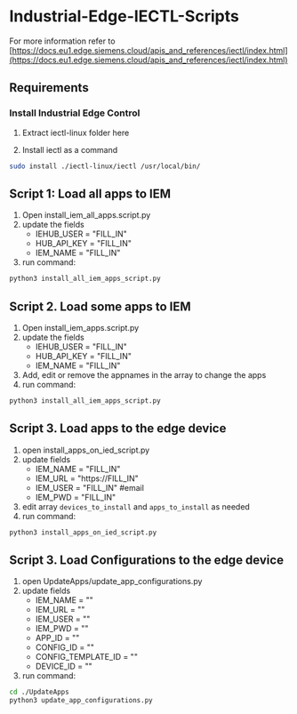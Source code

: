 # Industrial-Edge-IECTL-Scripts
For more information refer to
[https://docs.eu1.edge.siemens.cloud/apis_and_references/iectl/index.html](https://docs.eu1.edge.siemens.cloud/apis_and_references/iectl/index.html)

## Requirements

### Install Industrial Edge Control
1. Extract iectl-linux folder here

2. Install iectl as a command
```bash
sudo install ./iectl-linux/iectl /usr/local/bin/
```


## Script 1: Load all apps to IEM
1. Open install_iem_all_apps.script.py
2. update the fields
    * IEHUB_USER = "FILL_IN" 
    * HUB_API_KEY = "FILL_IN" 
    * IEM_NAME = "FILL_IN" 
3. run command: 
```bash 
python3 install_all_iem_apps_script.py
``` 

## Script 2. Load some apps to IEM
1. Open install_iem_apps.script.py
2. update the fields 
    * IEHUB_USER = "FILL_IN"  
    * HUB_API_KEY = "FILL_IN"
    * IEM_NAME = "FILL_IN" 
3. Add, edit or remove the appnames in the array to change the apps
4. run command: 
```bash 
python3 install_all_iem_apps_script.py
``` 

## Script 3. Load apps to the edge device
1. open install_apps_on_ied_script.py
2. update fields
    * IEM_NAME = "FILL_IN"
    * IEM_URL  = "https://FILL_IN"
    * IEM_USER = "FILL_IN" #email
    * IEM_PWD  = "FILL_IN"
3. edit array ```devices_to_install``` and ```apps_to_install``` as needed
4. run command: 
```bash 
python3 install_apps_on_ied_script.py
``` 

## Script 3. Load Configurations to the edge device
1. open UpdateApps/update_app_configurations.py
2. update fields
    * IEM_NAME = ""
    * IEM_URL  = ""
    * IEM_USER = "" 
    * IEM_PWD  = ""
    * APP_ID = "" 
    * CONFIG_ID = "" 
    * CONFIG_TEMPLATE_ID = ""
    * DEVICE_ID = "" 
3. run command: 
```bash 
cd ./UpdateApps
python3 update_app_configurations.py
``` 